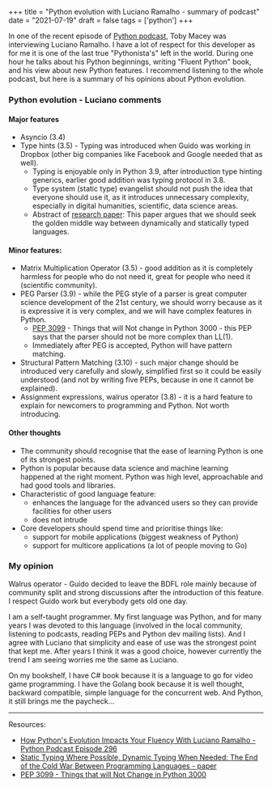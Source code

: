 +++
title = "Python evolution with Luciano Ramalho - summary of podcast"
date = "2021-07-19"
draft = false
tags = ['python']
+++

In one of the recent episode of [Python podcast][podcast], Toby Macey was interviewing Luciano Ramalho. I have a lot of respect for this developer as for me it is one of the last true "Pythonista's" left in the world. During one hour he talks about his Python beginnings, writing "Fluent Python" book, and his view about new Python features. I recommend listening to the whole podcast, but here is a summary of his opinions about Python evolution. 

<!--more-->

### Python evolution - Luciano comments

#### Major features

* Asyncio (3.4)
* Type hints (3.5) - Typing was introduced when Guido was working in Dropbox (other big companies like Facebook and Google needed that as well).
  * Typing is enjoyable only in Python 3.9, after introduction type hinting generics, earlier good addition was typing protocol in 3.8.
  * Type system (static type) evangelist should not push the idea that everyone should use it, as it introduces unnecessary complexity, especially in digital humanities, scientific, data science areas.
  * Abstract of [research paper][paper]: This paper argues that we should seek the golden middle way between dynamically and statically typed languages.

#### Minor features:

* Matrix Multiplication Operator (3.5) - good addition as it is completely harmless for people who do not need it, great for people who need it (scientific community).
* PEG Parser (3.9) - while the PEG style of a parser is great computer science development of the 21st century, we should worry because as it is expressive it is very complex, and we will have complex features in Python.
  * [PEP 3099][pep3099] - Things that will Not change in Python 3000 - this PEP says that the parser should not be more complex than LL(1).
  * Immediately after PEG is accepted, Python will have pattern matching.
* Structural Pattern Matching (3.10) - such major change should be introduced very carefully and slowly, simplified first so it could be easily understood (and not by writing five PEPs, because in one it cannot be explained).
* Assignment expressions, walrus operator (3.8) - it is a hard feature to explain for newcomers to programming and Python. Not worth introducing.

#### Other thoughts

* The community should recognise that the ease of learning Python is one of its strongest points. 
* Python is popular because data science and machine learning happened at the right moment. Python was high level, approachable and had good tools and libraries.
* Characteristic of good language feature: 
  * enhances the language for the advanced users so they can provide facilities for other users
  * does not intrude
* Core developers should spend time and prioritise things like:
  * support for mobile applications (biggest weakness of Python)
  * support for multicore applications (a lot of people moving to Go)

### My opinion

Walrus operator - Guido decided to leave the BDFL role mainly because of community split and strong discussions after the introduction of this feature. I respect Guido work but everybody gets old one day.

I am a self-taught programmer. My first language was Python, and for many years I was devoted to this language (involved in the local community, listening to podcasts, reading PEPs and Python dev mailing lists). And I agree with Luciano that simplicity and ease of use was the strongest point that kept me. After years I think it was a good choice, however currently the trend I am seeing worries me the same as Luciano. 

On my bookshelf, I have C# book because it is a language to go for video game programming. I have the Golang book because it is well thought, backward compatible, simple language for the concurrent web. And Python, it still brings me the paycheck...

---

Resources:

* [How Python's Evolution Impacts Your Fluency With Luciano Ramalho - Python Podcast Episode 296][podcast]
* [Static Typing Where Possible, Dynamic Typing When Needed: The End of the Cold War Between Programming Languages - paper][paper]
* [PEP 3099 - Things that will Not Change in Python 3000][pep3099]

[podcast]: https://www.pythonpodcast.com/luciano-ramalho-python-evolution-episode-296/
[paper]: https://www.researchgate.net/publication/213886116_Static_Typing_Where_Possible_Dynamic_Typing_When_Needed_The_End_of_the_Cold_War_Between_Programming_Languages
[pep3099]: https://www.python.org/dev/peps/pep-3099/

